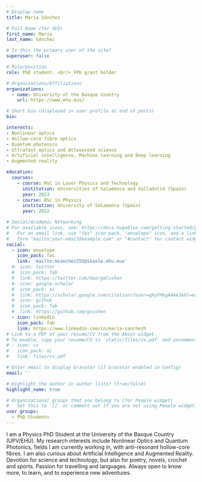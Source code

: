 ```yaml
---
# Display name
title: María Sánchez

# Full Name (for SEO)
first_name: María
last_name: Sánchez

# Is this the primary user of the site?
superuser: false

# Role/position
role: PhD student. <br/> FPU grant holder

# Organizations/Affiliations
organizations:
  - name: University of the Basque Country
    url: https://www.ehu.eus/

# Short bio (displayed in user profile at end of posts)
bio:

interests:
- Nonlinear optics 
- Hollow-core fibre optics
- Quantum photonics
- Ultrafast optics and Attosecond science
- Artificial intelligence, Machine learning and Deep learning
- Augmented reality

education:
  courses:
    - course: MsC in Laser Physics and Technology
      institution: Universities of Salamanca and Valladolid (Spain)
      year: 2023
    - course: BSc in Physics
      institution: University of Salamanca (Spain)
      year: 2022

# Social/Academic Networking
# For available icons, see: https://docs.hugoblox.com/getting-started/page-builder/#icons
#   For an email link, use "fas" icon pack, "envelope" icon, and a link in the
#   form "mailto:your-email@example.com" or "#contact" for contact widget.
social:
  - icon: envelope
    icon_pack: fas
    link: 'mailto:msanchez255@ikasle.ehu.eus'
  #- icon: twitter
  #  icon_pack: fab
  #  link: https://twitter.com/GeorgeCushen
  #- icon: google-scholar
  #  icon_pack: ai
  #  link: https://scholar.google.com/citations?user=gXyFHkgAAAAJ&hl=es&oi=ao
  #- icon: github
  #  icon_pack: fab
  #  link: https://github.com/gcushen
  - icon: linkedin
    icon_pack: fab
    link: https://www.linkedin.com/in/maria-sanchezh
# Link to a PDF of your resume/CV from the About widget.
# To enable, copy your resume/CV to `static/files/cv.pdf` and uncomment the lines below.
# - icon: cv
#   icon_pack: ai
#   link: files/cv.pdf

# Enter email to display Gravatar (if Gravatar enabled in Config)
email: ''

# Highlight the author in author lists? (true/false)
highlight_name: true

# Organizational groups that you belong to (for People widget)
#   Set this to `[]` or comment out if you are not using People widget.
user_groups:
  - PhD Students
---
```


I am a Physics PhD Student at the University of the Basque Country (UPV/EHU). My research interests include Nonlinear Optics and Quantum Photonics, fields I am currently working in, with anti-resonant hollow-core fibres. I am also curious about Artificial Intelligence and Augmented Reality. Devotion for science and technology, but also for poetry, novels, crochet and sports. Passion for travelling and languages. Always open to know more, to learn, and to experience new adventures.
